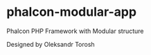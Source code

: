 phalcon-modular-app
===================

Phalcon PHP Framework with Modular structure

Designed by Oleksandr Torosh
